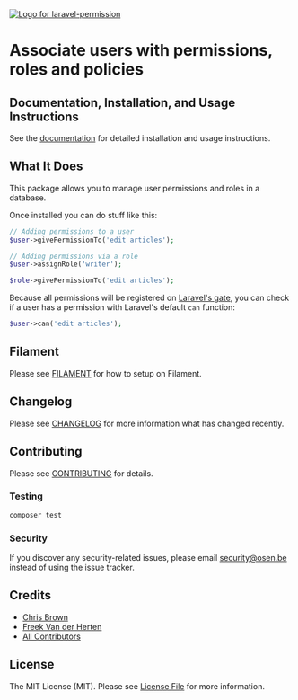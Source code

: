 <div align="left">
    <a href="https://spatie.be/open-source?utm_source=github&utm_medium=banner&utm_campaign=laravel-permission">
      <picture>
        <source media="(prefers-color-scheme: dark)" srcset="https://spatie.be/packages/header/laravel-permission/html/dark.webp">
        <img alt="Logo for laravel-permission" src="https://spatie.be/packages/header/laravel-permission/html/light.webp">
      </picture>
    </a>

<h1>Associate users with permissions, roles and policies</h1>
    
</div>

## Documentation, Installation, and Usage Instructions

See the [documentation](https://osenco.github.io/laravel-role-permission-policies/) for detailed installation and usage instructions.

## What It Does
This package allows you to manage user permissions and roles in a database.

Once installed you can do stuff like this:

```php
// Adding permissions to a user
$user->givePermissionTo('edit articles');

// Adding permissions via a role
$user->assignRole('writer');

$role->givePermissionTo('edit articles');
```

Because all permissions will be registered on [Laravel's gate](https://laravel.com/docs/authorization), you can check if a user has a permission with Laravel's default `can` function:

```php
$user->can('edit articles');
```

## Filament

Please see [FILAMENT](FILAMENT.md) for how to setup on Filament.

## Changelog

Please see [CHANGELOG](CHANGELOG.md) for more information what has changed recently.

## Contributing

Please see [CONTRIBUTING](https://github.com/osenco/.github/blob/main/CONTRIBUTING.md) for details.

### Testing

``` bash
composer test
```

### Security

If you discover any security-related issues, please email [security@osen.be](mailto:security@osen.be) instead of using the issue tracker.

## Credits

- [Chris Brown](https://github.com/drbyte)
- [Freek Van der Herten](https://github.com/freekmurze)
- [All Contributors](../../contributors)

## License

The MIT License (MIT). Please see [License File](LICENSE.md) for more information.
